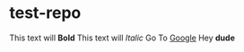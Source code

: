 # test-repo
This text will **Bold**
This text will *Italic*
Go To [Google](https://www.google.com.pk)
Hey **dude**